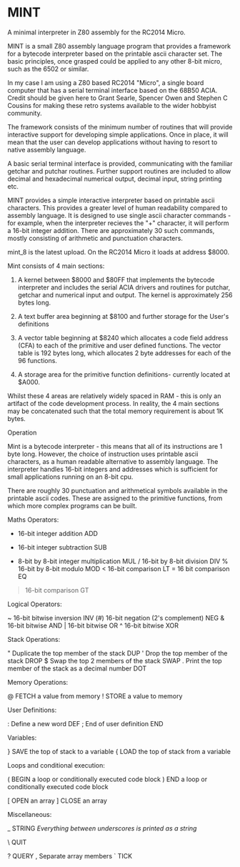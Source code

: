 # MINT
A minimal interpreter in Z80 assembly for the RC2014 Micro.


MINT is a small Z80 assembly language program that provides a framework for a bytecode interpreter based on the printable ascii character set. The basic principles, once grasped could be applied to any other 8-bit micro, such as the 6502 or similar.


In my case I am using a Z80 based RC2014 "Micro", a single board computer that has a serial terminal interface based on the 68B50 ACIA. Credit should be given here to Grant Searle, Spencer Owen and Stephen C Cousins for making these retro systems available to the wider hobbyist community.


The framework consists of the minimum number of routines that will provide interactive support for developing simple applications. Once in place, it will mean that the user can develop applications without having to resort to native assembly language.


A basic serial terminal interface is provided, communicating with the familiar getchar and putchar routines. Further support routines are included to allow decimal and hexadecimal numerical output, decimal input, string printing etc.

MINT provides a simple interactive interpreter based on printable ascii characters. This provides a greater level of human readability compared to assembly language. It is designed to use single ascii character commands - for example, when the interpreter recieves the "+" character, it will perform a 16-bit integer addition. There are approximately 30 such commands, mostly consisting of arithmetic and punctuation characters.


mint_8 is the latest upload.  On the RC2014 Micro it loads at address $8000.

Mint consists of 4 main sections:

1.  A kernel between $8000 and $80FF that implements the bytecode interpreter and includes the serial ACIA drivers and routines for putchar, getchar and numerical input and output. The kernel is approximately 256 bytes long.

2.  A text buffer area beginning at $8100 and further storage for the User's definitions

3.  A vector table beginning at $8240 which allocates a code field address (CFA) to each of the primitive and user defined functions. The vector table is 192 bytes long, which allocates 2 byte addresses for each of the 96 functions.

4.  A storage area for the primitive function definitions- currently located at $A000.


Whilst these 4 areas are relatively widely spaced in RAM - this is only an artifact of the code development process. In reality, the 4 main sections may be concatenated such that the total memory requirement is about 1K bytes. 


Operation

Mint is a bytecode interpreter - this means that all of its instructions are 1 byte long. However, the choice of instruction uses printable ascii characters, as a human readable alternative to assembly language. The interpreter handles 16-bit integers and addresses which is sufficient for small applications running on an 8-bit cpu.

There are roughly 30 punctuation and arithmetical symbols available in the printable ascii codes. These are assigned to the primitive functions, from which more complex programs can be built.

Maths Operators:

+   16-bit integer addition  ADD
-   16-bit integer subtraction  SUB
*   8-bit by 8-bit integer multiplication  MUL
/   16-bit by 8-bit division DIV
%   16-bit by 8-bit modulo MOD
<   16-bit comparison LT
=   16 bit comparison EQ
>   16-bit comparison GT

Logical Operators:

~   16-bit bitwise inversion INV
(#) 16-bit negation (2's complement) NEG
&   16-bit bitwise AND
|   16-bit bitwise OR
^   16-bit bitwise XOR

Stack Operations:

"   Duplicate the top member of the stack DUP
'   Drop the top member of the stack DROP
$   Swap the top 2 members of the stack  SWAP
.   Print the top member of the stack as a decimal number DOT


Memory Operations:

@   FETCH a value from memory
!   STORE a value to memory

User Definitions:

:   Define a new word  DEF
;   End of user definition  END

Variables:

}   SAVE the top of stack to a variable
{   LOAD the top of stack from a variable

Loops and conditional execution:

(   BEGIN a loop or conditionally executed code block
)   END a loop or conditionally executed code block

[   OPEN an array
]   CLOSE an array

Miscellaneous:

_   STRING  _Everything between underscores is printed as a string_

\   QUIT

?   QUERY
,   Separate array members
`   TICK







